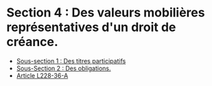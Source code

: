# Section 4 : Des valeurs mobilières représentatives d'un droit de créance.

- [Sous-section 1 : Des titres participatifs](sous-section-1)
- [Sous-Section 2 : Des obligations.](sous-section-2)
- [Article L228-36-A](article-l228-36-a.md)
